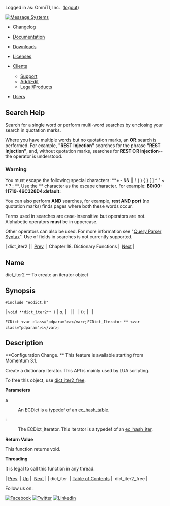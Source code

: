 Logged in as: OmniTI, Inc.  ([logout](https://support.messagesystems.com/logout.php))

[![Message Systems](https://support.messagesystems.com/images/ms-white205.png)](https://support.messagesystems.com/start.php) 

*   [Changelog](https://support.messagesystems.com/start.php?show=changelog)
*   [Documentation](https://support.messagesystems.com/docs/)
*   [Downloads](https://support.messagesystems.com/start.php)

*   [Licenses](https://support.messagesystems.com/license_summary.php)
*   <a href="">Clients</a>
    *   [Support](https://support.messagesystems.com/cs.php)
    *   [Add/Edit](https://support.messagesystems.com/edit_client.php)
    *   [Legal/Products](https://support.messagesystems.com/edit_products.php)
*   [Users](https://support.messagesystems.com/edit_customer.php)

## Search Help

Search for a single word or perform multi-word searches by enclosing your search in quotation marks.

Where you have multiple words but no quotation marks, an **OR** search is performed. For example, **"REST Injection"** searches for the phrase **"REST Injection"**, and, without quotation marks, searches for **REST OR Injection**--the operator is understood.

### Warning

You must escape the following special characters: **+ - && || ! ( ) { } [ ] ^ " ~ * ? : \**. Use the **\** character as the escape character. For example: **B0/00-11719-46C328D4\:default\:**

You can also perform **AND** searches, for example, **rest AND port** (no quotation marks) finds pages where both these words occur.

Terms used in searches are case-insensitive but operators are not. Alphabetic operators **must** be in uppercase.

Other operators can also be used. For more information see "[Query Parser Syntax](https://lucene.apache.org/core/old_versioned_docs/versions/3_0_0/queryparsersyntax.html)". Use of fields in searches is not currently supported.

| dict_iter2 |
| [Prev](apis.dict_iter.php)  | Chapter 18. Dictionary Functions |  [Next](apis.dict_iter2_free.php) |

<a name="apis.dict_iter2"></a>
## Name

dict_iter2 — To create an iterator object

## Synopsis

`#include "ecdict.h"`

| `void **dict_iter2** (` | <var class="pdparam">a</var>, |   |
|   | <var class="pdparam">i</var>`)`; |   |

`ECDict <var class="pdparam">a</var>`;
`ECDict_Iterator ** <var class="pdparam">i</var>`;<a name="idp22497712"></a>
## Description

**Configuration Change. ** This feature is available starting from Momentum 3.1.

Create a dictionary iterator. This API is mainly used by LUA scripting.

To free this object, use [dict_iter2_free](apis.dict_iter2_free.php "dict_iter2_free").

**Parameters**

<dl class="variablelist">

<dt>a</dt>

<dd>

An ECDict is a typedef of an [ec_hash_table](structs.ec_hash_table.php "68.31. ec_hash_table").

</dd>

<dt>i</dt>

<dd>

The ECDict_Iterator. This iterator is a typedef of an [ec_hash_iter](structs.ec_hash_iter.php "68.30. ec_hash_iter").

</dd>

</dl>

**Return Value**

This function returns void.

**Threading**

It is legal to call this function in any thread.

| [Prev](apis.dict_iter.php)  | [Up](dict.php) |  [Next](apis.dict_iter2_free.php) |
| dict_iter  | [Table of Contents](index.php) |  dict_iter2_free |

Follow us on:

[![Facebook](https://support.messagesystems.com/images/icon-facebook.png)](http://www.facebook.com/messagesystems) [![Twitter](https://support.messagesystems.com/images/icon-twitter.png)](http://twitter.com/#!/MessageSystems) [![LinkedIn](https://support.messagesystems.com/images/icon-linkedin.png)](http://www.linkedin.com/company/message-systems)